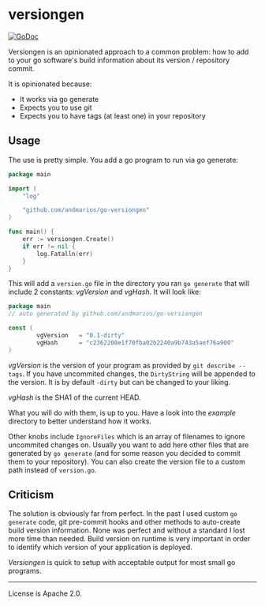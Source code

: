 # versiongen #

[![GoDoc](https://godoc.org/github.com/andmarios/go-versiongen?status.svg)](http://godoc.org/github.com/andmarios/go-versiongen)

Versiongen is an opinionated approach to a common problem: how to add to your
go software's build information about its version / repository commit.

It is opinionated because:

- It works via go generate
- Expects you to use git
- Expects you to have tags (at least one) in your repository

## Usage

The use is pretty simple. You add a go program to run via
go generate:

```go
package main

import (
	"log"

	"github.com/andmarios/go-versiongen"
)

func main() {
	err := versiongen.Create()
	if err != nil {
		log.Fatalln(err)
	}
}
```

This will add a `version.go` file in the directory you ran `go generate`
that will include 2 constants: _vgVersion_ and _vgHash_. It will look like:

```go
package main
// auto generated by github.com/andmarios/go-versiongen

const (
        vgVersion   = "0.1-dirty"
        vgHash      = "c2362208e1f70fba02b2240a9b743a5aef76a900"
)
```

_vgVersion_ is the version of your program as provided by `git describe --tags`.
If you have uncommited changes, the `DirtyString` will be appended to the
version.  It is by default `-dirty` but can be changed to your liking.

_vgHash_ is the SHA1 of the current HEAD.

What you will do with them, is up to you. Have a look into the _example_
directory to better understand how it works.

Other knobs include `IgnoreFiles` which is an array of filenames to ignore
uncommited changes on. Usually you want to add here other files that
are generated by `go generate` (and for some reason you decided to commit them
to your repository). You can also create the version file to a custom path
instead of `version.go`.

## Criticism

The solution is obviously far from perfect. In the past I used custom `go
generate` code, git pre-commit hooks and other methods to auto-create build
version information.  None was perfect and without a standard I lost more time
than needed. Build version on runtime is very important in order to identify
which version of your application is deployed.

_Versiongen_ is quick to setup with acceptable output for most small go
programs.

---


License is Apache 2.0.

